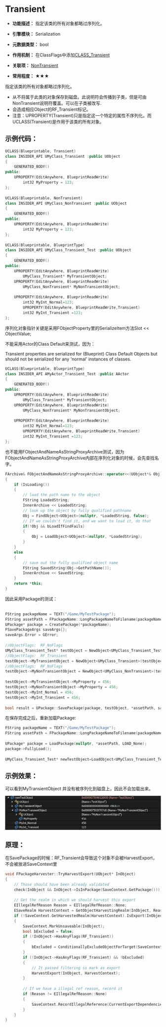 # Transient

- **功能描述：** 指定该类的所有对象都略过序列化。

- **引擎模块：** Serialization
- **元数据类型：** bool
- **作用机制：** 在ClassFlags中添加[CLASS_Transient](#Flags_EClassFlags_CLASS_Transient)
- **关联项：** [NonTransient](#Specifier_UCLASS_Serialization_NonTransient)
- **常用程度：** ★★★

指定该类的所有对象都略过序列化。

- 从不将属于此类的对象保存到磁盘。此说明符会传播到子类，但是可由NonTransient说明符覆盖。可以在子类被改写.
- 会造成相应Object的RF_Transient标记。
- 注意：UPROPERTY(Transient)只是指定这一个特定的属性不序列化。而UCLASS(Transient)是作用于该类的所有对象。

## 示例代码：

```cpp
UCLASS(Blueprintable, Transient)
class INSIDER_API UMyClass_Transient :public UObject
{
	GENERATED_BODY()
public:
	UPROPERTY(EditAnywhere, BlueprintReadWrite)
		int32 MyProperty = 123;
};

UCLASS(Blueprintable, NonTransient)
class INSIDER_API UMyClass_NonTransient :public UObject
{
	GENERATED_BODY()
public:
	UPROPERTY(EditAnywhere, BlueprintReadWrite)
		int32 MyProperty = 123;
};

UCLASS(Blueprintable, BlueprintType)
class INSIDER_API UMyClass_Transient_Test :public UObject
{
	GENERATED_BODY()
public:
	UPROPERTY(EditAnywhere, BlueprintReadWrite)
		UMyClass_Transient* MyTransientObject;
	UPROPERTY(EditAnywhere, BlueprintReadWrite)
		UMyClass_NonTransient* MyNonTransientObject;

	UPROPERTY(EditAnywhere, BlueprintReadWrite)
		int32 MyInt_Normal=123;
		UPROPERTY(EditAnywhere, BlueprintReadWrite,Transient)
		int32 MyInt_Transient =123;
};
```

序列化对象指针关键是采用FObjectProperty里的SerializeItem方法Slot << ObjectValue;

不能采用Actor的Class Default来测试，因为：

Transient properties are serialized for (Blueprint) Class Default Objects but should not be serialized for any 'normal' instances of classes.

```cpp
UCLASS(Blueprintable, BlueprintType)
class INSIDER_API AMyActor_Transient_Test :public AActor
{
	GENERATED_BODY()
public:
	UPROPERTY(EditAnywhere, BlueprintReadWrite)
		UMyClass_Transient* MyTransientObject;
	UPROPERTY(EditAnywhere, BlueprintReadWrite)
		UMyClass_NonTransient* MyNonTransientObject;

	UPROPERTY(EditAnywhere, BlueprintReadWrite)
		int32 MyInt_Normal=123;
		UPROPERTY(EditAnywhere, BlueprintReadWrite,Transient)
		int32 MyInt_Transient =123;
};
```

也不能用FObjectAndNameAsStringProxyArchive测试，因为FObjectAndNameAsStringProxyArchive内部在序列化对象的时候，会先查找名字。

```cpp
FArchive& FObjectAndNameAsStringProxyArchive::operator<<(UObject*& Obj)
{
	if (IsLoading())
	{
		// load the path name to the object
		FString LoadedString;
		InnerArchive << LoadedString;
		// look up the object by fully qualified pathname
		Obj = FindObject<UObject>(nullptr, *LoadedString, false);
		// If we couldn't find it, and we want to load it, do that
		if(!Obj && bLoadIfFindFails)
		{
			Obj = LoadObject<UObject>(nullptr, *LoadedString);
		}
	}
	else
	{
		// save out the fully qualified object name
		FString SavedString(Obj->GetPathName());
		InnerArchive << SavedString;
	}
	return *this;
}
```

因此采用Package的测试：

```cpp

FString packageName = TEXT("/Game/MyTestPackage");
FString assetPath = FPackageName::LongPackageNameToFilename(packageName, FPackageName::GetAssetPackageExtension());
UPackage* package = CreatePackage(*packageName);
FSavePackageArgs saveArgs{};
saveArgs.Error = GError;

//ObjectFlags:	RF_NoFlags
UMyClass_Transient_Test* testObject = NewObject<UMyClass_Transient_Test>(package, TEXT("testObject"));
//ObjectFlags:	RF_Transient
testObject->MyTransientObject = NewObject<UMyClass_Transient>(testObject, TEXT("MyTransientObject"));
//ObjectFlags:	RF_NoFlags
testObject->MyNonTransientObject = NewObject<UMyClass_NonTransient>(testObject, TEXT("MyNonTransientObject"));

testObject->MyTransientObject->MyProperty = 456;
testObject->MyNonTransientObject->MyProperty = 456;
testObject->MyInt_Normal = 456;
testObject->MyInt_Transient = 456;

bool result = UPackage::SavePackage(package, testObject, *assetPath, saveArgs);
```

在保存完成之后，重新加载Package:

```cpp
FString packageName = TEXT("/Game/MyTestPackage");
FString assetPath = FPackageName::LongPackageNameToFilename(packageName, FPackageName::GetAssetPackageExtension());

UPackage* package = LoadPackage(nullptr, *assetPath, LOAD_None);
package->FullyLoad();

UMyClass_Transient_Test* newTestObject=LoadObject<UMyClass_Transient_Test>(package, TEXT("testObject"),*assetPath);
```

## 示例效果：

可以看到MyTransientObject 并没有被序列化到磁盘上，因此不会加载出来。

![Untitled](Specifier_UCLASS_Serialization_Transient_Untitled.png)

## 原理：

在SavePackage的时候：RF_Transient会导致这个对象不会被HarvestExport，不会被放进SaveContext里

```cpp
void FPackageHarvester::TryHarvestExport(UObject* InObject)
{
	// Those should have been already validated
	check(InObject && InObject->IsInPackage(SaveContext.GetPackage()));

	// Get the realm in which we should harvest this export
	EIllegalRefReason Reason = EIllegalRefReason::None;
	ESaveRealm HarvestContext = GetObjectHarvestingRealm(InObject, Reason);
	if (!SaveContext.GetHarvestedRealm(HarvestContext).IsExport(InObject))
	{
		SaveContext.MarkUnsaveable(InObject);
		bool bExcluded = false;
		if (!InObject->HasAnyFlags(RF_Transient))
		{
			bExcluded = ConditionallyExcludeObjectForTarget(SaveContext, InObject, HarvestContext);
		}
		if (!InObject->HasAnyFlags(RF_Transient) && !bExcluded)
		{
			// It passed filtering so mark as export
			HarvestExport(InObject, HarvestContext);
		}

		// If we have a illegal ref reason, record it
		if (Reason != EIllegalRefReason::None)
		{
			SaveContext.RecordIllegalReference(CurrentExportDependencies.CurrentExport, InObject, Reason);
		}
	}
}
```